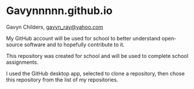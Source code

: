 # Gavynnnnn.github.io

Gavyn Childers, gavyn_ray@yahoo.com

My GitHub account will be used for school to better understand open-source software and to hopefully contribute to it.

This repository was created for school and will be used to complete school assignments.

I used the GitHub desktop app, selected to clone a repository, then chose this repository from the list of my repositories.